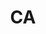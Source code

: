---
published:  false
post_id:    2019-CA
title:      CA
images:
  - ext:    01.jpg
    asp:    4-5
    dim:    33
    dir:    v
---